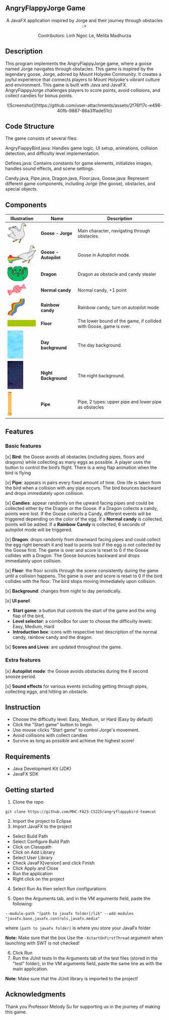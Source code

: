 ## AngryFlappyJorge Game 

<p align="center">
  A JavaFX application inspired by Jorge and their journey through obstacles :>
</p>
<p align="center">
  Contributors: Linh Ngoc Le, Melita Madhurza
</p>

## Description
This program implements the AngryFlappyJorge game, where a goose named Jorge navigates through obstacles. This game is inspired by the legendary goose, Jorge, adored by Mount Holyoke Community. It creates a joyful experience that connects players to Mount Holyoke's vibrant culture and environment. This game is built with Java and JavaFX. AngryFlappyJorge challenges players to score points, avoid collisions, and collect candies for bonus points.

<p align="center">
![Screenshot](https://github.com/user-attachments/assets/2f76f17c-e498-40fb-9887-86a31fade51c)
</p>

## Code Structure
The game consists of several files:

AngryFlappyBird.java: Handles game logic, UI setup, animations, collision detection, and difficulty level implementation.

Defines.java: Contains constants for game elements, initializes images, handles sound effects, and scene settings.

Candy.java, Pipe.java, Dragon.java, Floor.java, Goose.java: Represent different game components, including Jorge (the goose), obstacles, and special objects.

## Components 
| Illustration                        | Name   | Description                                                                 |
|----------------------------------------|------------------|-----------------------------------------------------------------------------|
| <img src="src/resources/images/goose0.png" alt="Goose" width="60">  | **Goose - Jorge** | Main character, navigating through obstacles. |
| <img src="src/resources/images/auto.png" alt="Goose Autopilot" width="110">  | **Goose - Autopilot** | Goose in Autopilot mode. |
| <img src="src/resources/images/dragon.png" alt="Pipe" width="65">  | **Dragon**      | Dragon as obstacle and candy stealer |
| <img src="src/resources/images/normal_candy.png" alt="Normal candy" width="60">  | **Normal candy**      | Normal candy, +1 point |
| <img src="src/resources/images/rainbow_candy.png" alt="Rainbow candy" width="55">  | **Rainbow candy**      | Rainbow candy, turn on autopilot mode |
| <img src="src/resources/images/floor.png" alt="DashboardHeader" width="90">  | **Floor**      | The lower bound of the game, if collided with Goose, game is over. |
| <img src="src/resources/images/day_background.png" alt="Day Background" width="50">  | **Day background**      | The day background. |
| <img src="src/resources/images/night_background.png" alt="Night Background" width="50">  | **Night Background**      | The night background. |
| <img src="src/resources/images/lower_pipe.png" alt="Pipe" width="15">  | **Pipe**      | Pipe, 2 types: upper pipe and lower pipe as obstacles |

## Features
### Basic features
[x] **Bird**: the Goose avoids all obstacles (including pipes, floors and dragons) while
collecting as many eggs as possible. A player uses the button to control the bird’s flight.
There is a wing flap animation when the bird is flying

[x] **Pipe**: appears in pairs every fixed amount of time. One life is taken from the bird when a collision with any pipe occurs. The bird bounces backward and drops immediately upon
collision.

[x] **Candies**: appear randomly on the upward facing pipes and could be collected either by the Dragon or the Goose. If a Dragon collects a candy, points were lost. If the Goose collects a Candy, different events will be triggered depending on the color of the egg. If a **Normal candy** is collected, points will be added. If a **Rainbow Candy** is collected, 6 seconds of autopilot mode will be triggered.

[x] **Dragon**: drops randomly from downward facing pipes and could collect the egg right beneath it and lead to points lost if the egg is not collected by the Goose first. The game is over and score is reset to 0 if the Goose collides with a Dragon. The Goose bounces backward and drops immediately upon collision.

[x] **Floor**: the floor scrolls through the scene consistently during the game until a collision happens. The game is over and score is reset to 0 if the bird collides with the floor. The bird stops moving immediately upon collision.

[x] **Background**: changes from night to day periodically.

[x] **UI panel**: 
- **Start game**: a button that controls the start of the game and the wing flap of the bird, 
- **Level selector**: a comboBox for user to choose the difficulty levels: Easy, Medium, Hard
- **Introduction box**: icons with respective text description of the normal candy, rainbow candy and the dragon.

[x] **Scores and Lives**: are updated throughout the game.


### Extra features
[x] **Autopilot mode**: the Goose avoids obstacles during the 6 second snooze period.

[x] **Sound effects** for various events including getting through pipes, collecting eggs, and hitting an obstacle.

## Instruction
- Choose the difficulty level: Easy, Medium, or Hard (Easy by default)
- Click the "Start game" button to begin.
- Use mouse clicks "Start game" to control Jorge's movement.
- Avoid collisions with collect candies
- Survive as long as possible and achieve the highest score!

## Requirements
- Java Development Kit (JDK)
- JavaFX SDK

## Getting started 
1. Clone the repo
```
git clone https://github.com/MHC-FA23-CS225/angryflappybird-teamcat
```
2. Import the project to Eclipse
3. Import JavaFX to the project
- Select Build Path
- Select Configure Build Path
- Click on Classpath
- Click on Add Library
- Select User Library
- Check JavaFX[version] and click Finish
- Click Apply and Close
- Run the application
- Right click on the project

4. Select Run As then select Run configurations

5. Open the Arguments tab, and in the VM arguments field, paste the following:
```
--module-path "[path to javafx folder]/lib" --add-modules "javafx.base,javafx.controls,javafx.media"
```
where ```[path to javafx folder]``` is where you store your JavaFx folder

**Note:** Make sure that the box Use the ```-XstartOnFirstThread``` argument when launching with SWT is not checked!

6. Click Run
7. Run the JUnit tests
In the Arguments tab of the test files (stored in the "test" folder), in the VM arguments field, paste the same line as with the main application.

**Note**: Make sure that the JUnit library is imported to the project!

## Acknowledgments
Thank you Professor Melody Su for supporting us in the journey of making this game.

